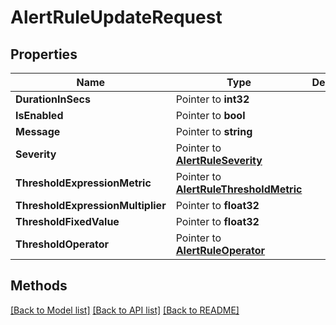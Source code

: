 # AlertRuleUpdateRequest

## Properties

Name | Type | Description | Notes
------------ | ------------- | ------------- | -------------
**DurationInSecs** | Pointer to **int32** |  | [optional] 
**IsEnabled** | Pointer to **bool** |  | [optional] 
**Message** | Pointer to **string** |  | [optional] 
**Severity** | Pointer to [**AlertRuleSeverity**](AlertRuleSeverity.md) |  | [optional] 
**ThresholdExpressionMetric** | Pointer to [**AlertRuleThresholdMetric**](AlertRuleThresholdMetric.md) |  | [optional] 
**ThresholdExpressionMultiplier** | Pointer to **float32** |  | [optional] 
**ThresholdFixedValue** | Pointer to **float32** |  | [optional] 
**ThresholdOperator** | Pointer to [**AlertRuleOperator**](AlertRuleOperator.md) |  | [optional] 

## Methods


[[Back to Model list]](../README.md#documentation-for-models) [[Back to API list]](../README.md#documentation-for-api-endpoints) [[Back to README]](../README.md)


